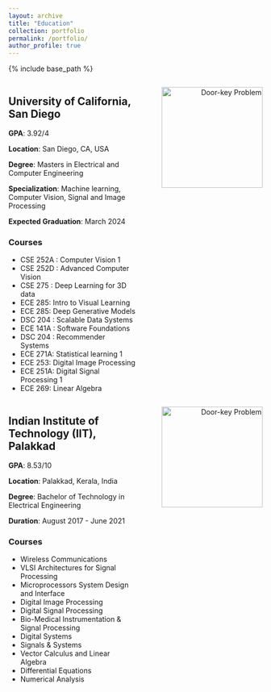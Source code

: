 ```yaml
---
layout: archive
title: "Education"
collection: portfolio
permalink: /portfolio/
author_profile: true
---
```


{% include base_path %}

<div style="display: flex;">
  <div style="flex: 1;">
    <h2>University of California, San Diego</h2>
    <p><b>GPA</b>: 3.92/4</p>
    <p><b>Location</b>: San Diego, CA, USA</p>
    <p><b>Degree</b>: Masters in Electrical and Computer Engineering</p>
    <p><b>Specialization</b>: Machine learning, Computer Vision, Signal and Image Processing</p>
    <p><b>Expected Graduation</b>: March 2024</p>
    <h3>Courses</h3>
    <ul>
        <li>CSE 252A : Computer Vision 1</li>
        <li>CSE 252D : Advanced Computer Vision</li>
        <li>CSE 275 : Deep Learning for 3D data</li>
        <li>ECE 285: Intro to Visual Learning</li>
        <li>ECE 285: Deep Generative Models</li>
        <li>DSC 204 : Scalable Data Systems</li>
        <li>ECE 141A : Software Foundations</li>
        <li>DSC 204 : Recommender Systems</li>
        <li>ECE 271A: Statistical learning 1 </li>
        <li>ECE 253: Digital Image Processing</li>
        <li>ECE 251A: Digital Signal Processing 1</li>
        <li>ECE 269: Linear Algebra</li>
    </ul>
  </div>
  <div style="flex: 1;">
    <p align="right">
      <img src="../images/ucsd.png" alt="Door-key Problem" width="200" />
    </p>
  </div>
</div>


<div style="display: flex;">
  <div style="flex: 1;">
    <h2>Indian Institute of Technology (IIT), Palakkad</h2>
    <p><b>GPA</b>: 8.53/10</p>
    <p><b>Location</b>: Palakkad, Kerala, India</p>
    <p><b>Degree</b>: Bachelor of Technology in Electrical Engineering</p>
    <p><b>Duration</b>: August 2017 - June 2021</p>
    <h3>Courses</h3>
    <ul>
        <li>Wireless Communications</li>
        <li>VLSI Architectures for Signal Processing</li>
        <li>Microprocessors System Design and Interface</li>
        <li>Digital Image Processing</li>
        <li>Digital Signal Processing</li>
        <li>Bio-Medical Instrumentation & Signal Processing</li>
        <li>Digital Systems</li>
        <li>Signals & Systems</li>
        <li>Vector Calculus and Linear Algebra</li>
        <li>Differential Equations</li>
        <li>Numerical Analysis</li>
    </ul>
  </div>
  <div style="flex: 1;">
    <p align="right">
      <img src="../images/iitpkd.png" alt="Door-key Problem" width="200" />
    </p>
  </div>
</div>
